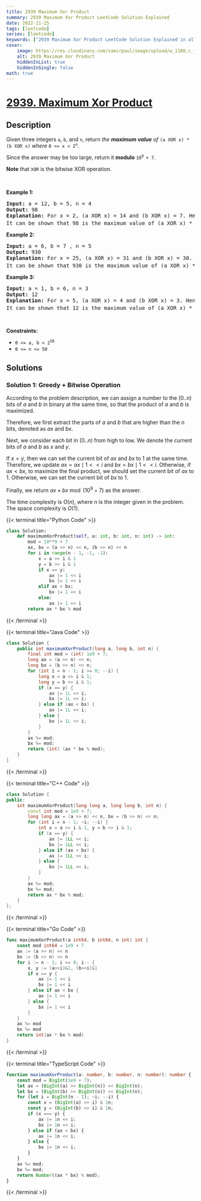 ```yaml
---
title: 2939 Maximum Xor Product
summary: 2939 Maximum Xor Product LeetCode Solution Explained
date: 2022-11-25
tags: [leetcode]
series: [leetcode]
keywords: ["2939 Maximum Xor Product LeetCode Solution Explained in all languages", "2939 Maximum Xor Product", "LeetCode", "leetcode solution in Python3 C++ Java Go PHP Ruby Swift TypeScript Rust C# JavaScript C", "GeeksforGeeks", "InterviewBit", "Coding Ninjas", "HackerRank", "HackerEarth", "CodeChef", "TopCoder", "AlgoExpert", "freeCodeCamp", "Codeforces", "GitHub", "AtCoder", "Samir Paul"]
cover:
    image: https://res.cloudinary.com/samirpaul/image/upload/w_1100,c_fit,co_rgb:FFFFFF,l_text:Arial_75_bold:2939 Maximum Xor Product - Solution Explained/problem-solving.webp
    alt: 2939 Maximum Xor Product
    hiddenInList: true
    hiddenInSingle: false
math: true
---
```



# [2939. Maximum Xor Product](https://leetcode.com/problems/maximum-xor-product)


## Description

<p>Given three integers <code>a</code>, <code>b</code>, and <code>n</code>, return <em>the <strong>maximum value</strong> of</em> <code>(a XOR x) * (b XOR x)</code> <em>where</em> <code>0 &lt;= x &lt; 2<sup>n</sup></code>.</p>

<p>Since the answer may be too large, return it <strong>modulo</strong> <code>10<sup>9 </sup>+ 7</code>.</p>

<p><strong>Note</strong> that <code>XOR</code> is the bitwise XOR operation.</p>

<p>&nbsp;</p>
<p><strong class="example">Example 1:</strong></p>

<pre>
<strong>Input:</strong> a = 12, b = 5, n = 4
<strong>Output:</strong> 98
<strong>Explanation:</strong> For x = 2, (a XOR x) = 14 and (b XOR x) = 7. Hence, (a XOR x) * (b XOR x) = 98. 
It can be shown that 98 is the maximum value of (a XOR x) * (b XOR x) for all 0 &lt;= x &lt; 2<sup>n</sup><span style="font-size: 10.8333px;">.</span>
</pre>

<p><strong class="example">Example 2:</strong></p>

<pre>
<strong>Input:</strong> a = 6, b = 7 , n = 5
<strong>Output:</strong> 930
<strong>Explanation:</strong> For x = 25, (a XOR x) = 31 and (b XOR x) = 30. Hence, (a XOR x) * (b XOR x) = 930.
It can be shown that 930 is the maximum value of (a XOR x) * (b XOR x) for all 0 &lt;= x &lt; 2<sup>n</sup>.</pre>

<p><strong class="example">Example 3:</strong></p>

<pre>
<strong>Input:</strong> a = 1, b = 6, n = 3
<strong>Output:</strong> 12
<strong>Explanation:</strong> For x = 5, (a XOR x) = 4 and (b XOR x) = 3. Hence, (a XOR x) * (b XOR x) = 12.
It can be shown that 12 is the maximum value of (a XOR x) * (b XOR x) for all 0 &lt;= x &lt; 2<sup>n</sup>.
</pre>

<p>&nbsp;</p>
<p><strong>Constraints:</strong></p>

<ul>
	<li><code>0 &lt;= a, b &lt; 2<sup>50</sup></code></li>
	<li><code>0 &lt;= n &lt;= 50</code></li>
</ul>

## Solutions

### Solution 1: Greedy + Bitwise Operation

According to the problem description, we can assign a number to the $[0..n)$ bits of $a$ and $b$ in binary at the same time, so that the product of $a$ and $b$ is maximized.

Therefore, we first extract the parts of $a$ and $b$ that are higher than the $n$ bits, denoted as $ax$ and $bx$.

Next, we consider each bit in $[0..n)$ from high to low. We denote the current bits of $a$ and $b$ as $x$ and $y$.

If $x = y$, then we can set the current bit of $ax$ and $bx$ to $1$ at the same time. Therefore, we update $ax = ax \mid 1 << i$ and $bx = bx \mid 1 << i$. Otherwise, if $ax < bx$, to maximize the final product, we should set the current bit of $ax$ to $1$. Otherwise, we can set the current bit of $bx$ to $1$.

Finally, we return $ax \times bx \bmod (10^9 + 7)$ as the answer.

The time complexity is $O(n)$, where $n$ is the integer given in the problem. The space complexity is $O(1)$.

<!-- tabs:start -->

{{< terminal title="Python Code" >}}
```python
class Solution:
    def maximumXorProduct(self, a: int, b: int, n: int) -> int:
        mod = 10**9 + 7
        ax, bx = (a >> n) << n, (b >> n) << n
        for i in range(n - 1, -1, -1):
            x = a >> i & 1
            y = b >> i & 1
            if x == y:
                ax |= 1 << i
                bx |= 1 << i
            elif ax > bx:
                bx |= 1 << i
            else:
                ax |= 1 << i
        return ax * bx % mod
```
{{< /terminal >}}

{{< terminal title="Java Code" >}}
```java
class Solution {
    public int maximumXorProduct(long a, long b, int n) {
        final int mod = (int) 1e9 + 7;
        long ax = (a >> n) << n;
        long bx = (b >> n) << n;
        for (int i = n - 1; i >= 0; --i) {
            long x = a >> i & 1;
            long y = b >> i & 1;
            if (x == y) {
                ax |= 1L << i;
                bx |= 1L << i;
            } else if (ax < bx) {
                ax |= 1L << i;
            } else {
                bx |= 1L << i;
            }
        }
        ax %= mod;
        bx %= mod;
        return (int) (ax * bx % mod);
    }
}
```
{{< /terminal >}}

{{< terminal title="C++ Code" >}}
```cpp
class Solution {
public:
    int maximumXorProduct(long long a, long long b, int n) {
        const int mod = 1e9 + 7;
        long long ax = (a >> n) << n, bx = (b >> n) << n;
        for (int i = n - 1; ~i; --i) {
            int x = a >> i & 1, y = b >> i & 1;
            if (x == y) {
                ax |= 1LL << i;
                bx |= 1LL << i;
            } else if (ax < bx) {
                ax |= 1LL << i;
            } else {
                bx |= 1LL << i;
            }
        }
        ax %= mod;
        bx %= mod;
        return ax * bx % mod;
    }
};
```
{{< /terminal >}}

{{< terminal title="Go Code" >}}
```go
func maximumXorProduct(a int64, b int64, n int) int {
	const mod int64 = 1e9 + 7
	ax := (a >> n) << n
	bx := (b >> n) << n
	for i := n - 1; i >= 0; i-- {
		x, y := (a>>i)&1, (b>>i)&1
		if x == y {
			ax |= 1 << i
			bx |= 1 << i
		} else if ax < bx {
			ax |= 1 << i
		} else {
			bx |= 1 << i
		}
	}
	ax %= mod
	bx %= mod
	return int(ax * bx % mod)
}
```
{{< /terminal >}}

{{< terminal title="TypeScript Code" >}}
```ts
function maximumXorProduct(a: number, b: number, n: number): number {
    const mod = BigInt(1e9 + 7);
    let ax = (BigInt(a) >> BigInt(n)) << BigInt(n);
    let bx = (BigInt(b) >> BigInt(n)) << BigInt(n);
    for (let i = BigInt(n - 1); ~i; --i) {
        const x = (BigInt(a) >> i) & 1n;
        const y = (BigInt(b) >> i) & 1n;
        if (x === y) {
            ax |= 1n << i;
            bx |= 1n << i;
        } else if (ax < bx) {
            ax |= 1n << i;
        } else {
            bx |= 1n << i;
        }
    }
    ax %= mod;
    bx %= mod;
    return Number((ax * bx) % mod);
}
```
{{< /terminal >}}

<!-- tabs:end -->

<!-- end -->
